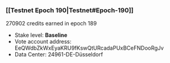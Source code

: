 ### [[Testnet Epoch 190|Testnet#Epoch-190]]
270902 credits earned in epoch 189
* Stake level: **Baseline**
* Vote account address: EeQWdbZkWxEyaKRU9fKswQtURcadaPUxBCeFNDooRgJv
* Data Center: 24961-DE-Düsseldorf